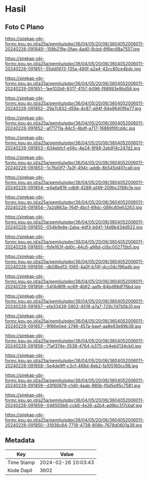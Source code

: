 # Hasil

## Foto C Plano

https://sirekap-obj-formc.kpu.go.id/a25a/pemilu/pdpr/36/04/05/20/06/3604052006011-20240226-091849--158b219e-0fae-4ad0-8cbd-6f6ec68a7557.jpg

https://sirekap-obj-formc.kpu.go.id/a25a/pemilu/pdpr/36/04/05/20/06/3604052006011-20240226-091851--55dd0613-135a-490f-a2a4-42cc80ce4bdc.jpg

https://sirekap-obj-formc.kpu.go.id/a25a/pemilu/pdpr/36/04/05/20/06/3604052006011-20240226-091851--1ee102b6-9317-4157-b096-f98993e9bd58.jpg

https://sirekap-obj-formc.kpu.go.id/a25a/pemilu/pdpr/36/04/05/20/06/3604052006011-20240226-091852--29a7c832-d59a-4c87-a94f-84e9640f6e77.jpg

https://sirekap-obj-formc.kpu.go.id/a25a/pemilu/pdpr/36/04/05/20/06/3604052006011-20240226-091852--af71711a-84c5-4bdf-a717-16869f6fcd4c.jpg

https://sirekap-obj-formc.kpu.go.id/a25a/pemilu/pdpr/36/04/05/20/06/3604052006011-20240226-091853--634ebfcf-e56c-4e24-9f88-2eb914c247d2.jpg

https://sirekap-obj-formc.kpu.go.id/a25a/pemilu/pdpr/36/04/05/20/06/3604052006011-20240226-091853--1c76d3f7-7a3f-494c-addb-8b545d401ca9.jpg

https://sirekap-obj-formc.kpu.go.id/a25a/pemilu/pdpr/36/04/05/20/06/3604052006011-20240226-091854--e4a6a819-cdb8-4289-a149-209bc2f88c1e.jpg

https://sirekap-obj-formc.kpu.go.id/a25a/pemilu/pdpr/36/04/05/20/06/3604052006011-20240226-091854--7a2d863a-764f-4bcf-89dc-089c40e63263.jpg

https://sirekap-obj-formc.kpu.go.id/a25a/pemilu/pdpr/36/04/05/20/06/3604052006011-20240226-091855--054b9e8e-2aba-4df3-b641-14d9b434d922.jpg

https://sirekap-obj-formc.kpu.go.id/a25a/pemilu/pdpr/36/04/05/20/06/3604052006011-20240226-091855--fbfe163f-dd0c-44c6-a98d-c0bc002715b5.jpg

https://sirekap-obj-formc.kpu.go.id/a25a/pemilu/pdpr/36/04/05/20/06/3604052006011-20240226-091856--db08bd13-1065-4a0f-b74f-dcc04c196adb.jpg

https://sirekap-obj-formc.kpu.go.id/a25a/pemilu/pdpr/36/04/05/20/06/3604052006011-20240226-091856--54f4d8f8-ec89-4b62-aafb-84bd98df76bd.jpg

https://sirekap-obj-formc.kpu.go.id/a25a/pemilu/pdpr/36/04/05/20/06/3604052006011-20240226-091857--efa33439-5802-4519-a7a7-729c7d7b5b31.jpg

https://sirekap-obj-formc.kpu.go.id/a25a/pemilu/pdpr/36/04/05/20/06/3604052006011-20240226-091857--9f86e0ed-2746-457a-baef-aa8e63e69b38.jpg

https://sirekap-obj-formc.kpu.go.id/a25a/pemilu/pdpr/36/04/05/20/06/3604052006011-20240226-091858--71af374e-3538-4764-b375-cb4eb0134cb0.jpg

https://sirekap-obj-formc.kpu.go.id/a25a/pemilu/pdpr/36/04/05/20/06/3604052006011-20240226-091858--5e4de9ff-c3cf-468d-8eb2-fa105160cc98.jpg

https://sirekap-obj-formc.kpu.go.id/a25a/pemilu/pdpr/36/04/05/20/06/3604052006011-20240226-091859--d3f60879-c1d0-4aab-885b-f0d5e95c7581.jpg

https://sirekap-obj-formc.kpu.go.id/a25a/pemilu/pdpr/36/04/05/20/06/3604052006011-20240226-091859--048505b8-ccb6-4e26-a2b4-ad9bc317cbaf.jpg

https://sirekap-obj-formc.kpu.go.id/a25a/pemilu/pdpr/36/04/05/20/06/3604052006011-20240226-091850--31936c84-7719-4738-806b-7678d0601a39.jpg


## Metadata

| Key        | Value               |
| ---------- | ------------------- |
| Time Stamp | 2024-02-26 10:03:43 |
| Kode Dapil | 3602                |



